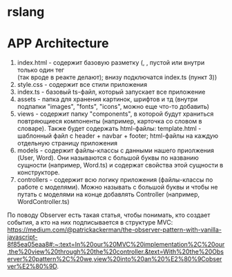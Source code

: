 # rslang

# APP Architecture
1) index.html - содержит базовую разметку (<html>, <head>, пустой <body> или внутри только один тег <div id="app"></div> (так вроде в реакте делают); внизу подключатся index.ts (пункт 3))
2) style.css -  содержит все стили приложения
3) index.ts - базовый ts-файл, который запускает все приложение
4) assets - папка для хранения картинок, шрифтов и тд (внутри подпапки "images", "fonts", "icons", можно еще что-то добавить)
5) views - содержит папку "components", в которой будут храниться повтряющиеся компоненты (например, карточка со словом в словаре). Также будет содержать html-файлы: template.html - шаблонный файл с header + navbar + footer; html-файлы на каждую отдельную страницу приложения
6) models - содержит файлы-классы с данными нашего приолжения (User, Word). Они называются с большой буквы по названию сущности (например, Word.ts) и содержат свойства этой сущности в конструкторе.
7) controllers - содержит всю логику приложения (файлы-классы по работе с моделями). Можно называть с большой буквы и чтобы не путать с моделями на конце добавлять Controller (например, WordController.ts)

По поводу Observer есть такая статья, чтобы понимать, кто создает события, а кто на них подписывается в структуре MVC: https://medium.com/@patrickackerman/the-observer-pattern-with-vanilla-javascript-8f85ea05eaa8#:~:text=In%20our%20MVC%20implementation%2C%20our,the%20view%20through%20the%20controller.&text=With%20the%20Observer%20pattern%2C%20we,view%20into%20an%20%E2%80%9Cobserver%E2%80%9D.